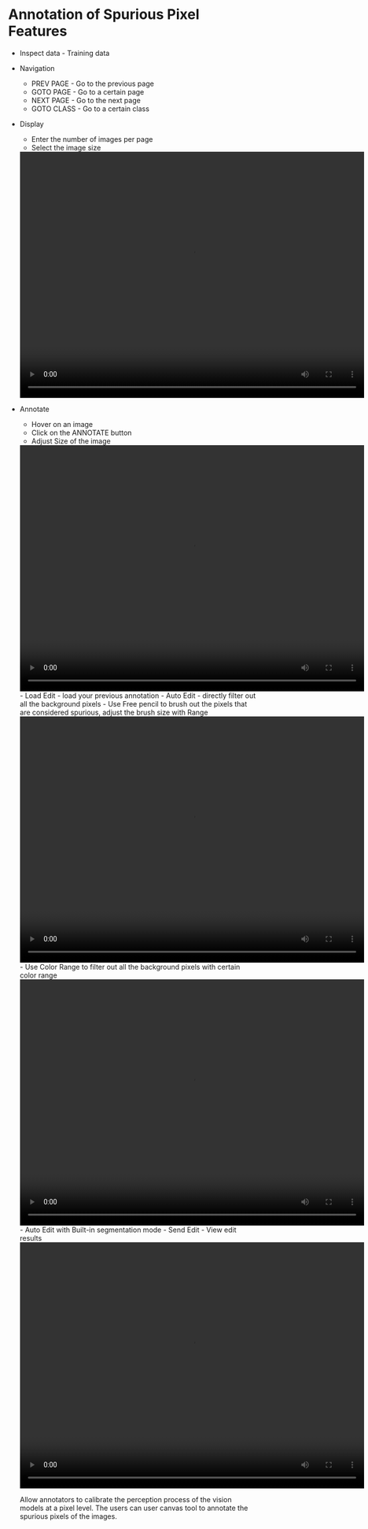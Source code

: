 # Annotation of Spurious Pixel Features
- Inspect data - Training data
-  Navigation
    -  PREV PAGE - Go to the previous page
    -  GOTO PAGE - Go to a certain page
    -  NEXT PAGE - Go to the next page
    -  GOTO CLASS - Go to a certain class
- Display
    - Enter the number of images per page
    - Select the image size
    <video width="700" height="500" controls>
         <source src=https://user-images.githubusercontent.com/79496995/193445466-64e138a3-ada1-4e1d-960b-2aefedb59428.mp4 type="video/mp4">
    </video>
- Annotate
    - Hover on an image
    - Click on the ANNOTATE button
    - Adjust Size of the image
    <video width="700" height="500" controls>
        <source src="https://user-images.githubusercontent.com/79496995/193445281-655bd459-ac82-4039-b344-da7529d1ddc9.mov" type="video/mp4">
    </video>
    - Load Edit - load your previous annotation
    - Auto Edit - directly filter out all the background pixels
    - Use Free pencil to brush out the pixels that are considered spurious, adjust the brush size with Range
    <video width="700" height="500" controls>
        <source src=" https://user-images.githubusercontent.com/79496995/193445854-2a47f238-e66d-43c4-b46e-a509249dd8ea.mp4" type="video/mp4">
    </video>
    - Use Color Range to filter out all the background pixels with certain color range
    <video width="700" height="500" controls>
        <source src=" https://user-images.githubusercontent.com/79496995/193446183-7d4f5641-dd83-45e9-8033-a81380cd3a73.mov" type="video/mp4">
    </video>
    - Auto Edit with Built-in segmentation mode
    - Send Edit
    - View edit results
    <video width="700" height="500" controls>
        <source src=" https://user-images.githubusercontent.com/79496995/193446210-ec3b5f4f-58ce-4693-99bc-e49d9aff31af.mov" type="video/mp4">
    </video>

    Allow annotators to calibrate the perception process of the vision models at a pixel level. The users can user canvas tool to annotate the spurious pixels of the images.